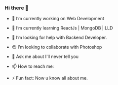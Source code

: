 ### Hi there 👋

- 🔭 I’m currently working on Web Development
- 🌱 I’m currently learning ReactJs | MongoDB | LLD
- 🤔 I’m looking for help with Backend Developer.

- 😉 I’m looking to collaborate with Photoshop
- 💬 Ask me about I'll never tell you 
- 📫 How to reach me: 
- ⚡ Fun fact: Now u know all about me.
